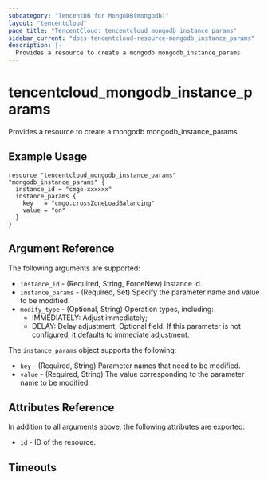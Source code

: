 ```yaml
---
subcategory: "TencentDB for MongoDB(mongodb)"
layout: "tencentcloud"
page_title: "TencentCloud: tencentcloud_mongodb_instance_params"
sidebar_current: "docs-tencentcloud-resource-mongodb_instance_params"
description: |-
  Provides a resource to create a mongodb mongodb_instance_params
---
```


# tencentcloud_mongodb_instance_params

Provides a resource to create a mongodb mongodb_instance_params

## Example Usage

```hcl
resource "tencentcloud_mongodb_instance_params" "mongodb_instance_params" {
  instance_id = "cmgo-xxxxxx"
  instance_params {
    key   = "cmgo.crossZoneLoadBalancing"
    value = "on"
  }
}
```

## Argument Reference

The following arguments are supported:

* `instance_id` - (Required, String, ForceNew) Instance id.
* `instance_params` - (Required, Set) Specify the parameter name and value to be modified.
* `modify_type` - (Optional, String) Operation types, including:
	- IMMEDIATELY: Adjust immediately;
	- DELAY: Delay adjustment;
Optional field. If this parameter is not configured, it defaults to immediate adjustment.

The `instance_params` object supports the following:

* `key` - (Required, String) Parameter names that need to be modified.
* `value` - (Required, String) The value corresponding to the parameter name to be modified.

## Attributes Reference

In addition to all arguments above, the following attributes are exported:

* `id` - ID of the resource.



## Timeouts

<no value>


